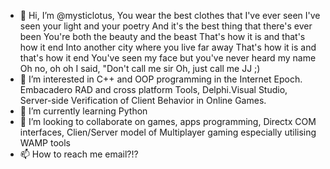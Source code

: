 - 👋 Hi, I’m @mysticlotus, You wear the best clothes that I've ever seen
I've seen your light and your poetry
And it's the best thing that there's ever been
You're both the beauty and the beast
That's how it is and that's how it end
Into another city where you live far away
That's how it is and that's how it end
You've seen my face but you've never heard my name
Oh no, oh oh
I said, "Don't call me sir
Oh, just call me JJ ;)
- 👀 I’m interested in C++ and OOP programming in the Internet Epoch. Embacadero RAD and cross platform Tools, Delphi.Visual Studio, Server-side Verification of Client         Behavior in Online Games.
- 🌱 I’m currently learning Python
- 💞️ I’m looking to collaborate on games, apps programming,  Directx COM interfaces, Clien/Server model of Multiplayer gaming especially utilising WAMP tools
- 📫 How to reach me email?!?
 
<!---
mysticlotus/mysticlotus is a ✨ special ✨ repository because its `README.md` (this file) appears on your GitHub profile.
You can click the Preview link to take a look at your changes.
--->
